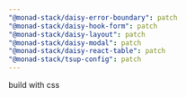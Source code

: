 ```yaml
---
"@monad-stack/daisy-error-boundary": patch
"@monad-stack/daisy-hook-form": patch
"@monad-stack/daisy-layout": patch
"@monad-stack/daisy-modal": patch
"@monad-stack/daisy-react-table": patch
"@monad-stack/tsup-config": patch
---
```


build with css
